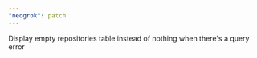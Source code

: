 ```yaml
---
"neogrok": patch
---
```


Display empty repositories table instead of nothing when there's a query error
